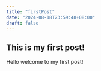 ```yaml
---
title: "firstPost"
date: "2024-08-18T23:59:48+08:00"
draft: false
---
```


## This is my first post!
Hello welcome to my first post!
